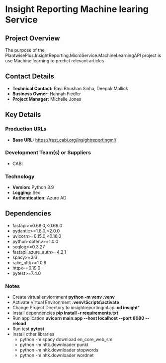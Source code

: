 # Insight Reporting Machine learing Service

## Project Overview
The purpose of the PlantwisePlus.InsightReporting.MicroService.MachineLearningAPI project is use Machine learning to predict relevant articles

## Contact Details
* **Technical Contact:** Ravi Bhushan Sinha, Deepak Mallick
* **Business Owner:** Hannah Fiedler
* **Project Manager:** Michelle Jones

## Key Details

### Production URLs
* **Base URL:** https://rest.cabi.org/insightreportingml/

### Development Team(s) or Suppliers
* CABI

### Technology
* **Version:** Python 3.9
* **Logging:** Seq
* **Authentication:** Azure AD

## Dependencies
* fastapi>=0.68.0,<0.69.0
* pydantic>=1.8.0,<2.0.0
* uvicorn>=0.15.0,<0.16.0
* python-dotenv>=1.0.0
* seqlog>=0.3.27
* fastapi_azure_auth>=4.2.1
* spacy>=3.6
* rake_nltk>=1.0.6
* httpx==0.19.0
* pytest>=7.4.0

### Notes
* Create virtual enviornment 
**python -m venv .venv**
* Activate Virtual Environment
**.venv\Scripts\activate**
* Change Project Directory to insightreportingml.api
**cd insight***
* Install dependencies
**pip install -r requirements.txt**
* Run application
**uvicorn main:app --host localhost --port 8080 --reload**
* Run test
**pytest**
* Install other libraries
  * python -m spacy download en_core_web_sm
  * python -m nltk.downloader punkt
  * python -m nltk.downloader stopwords
  * python -m nltk.downloader wordnet
